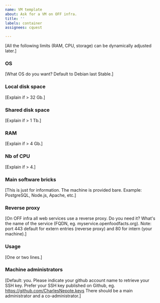 ```yaml
---
name: VM template
about: Ask for a VM on OFF infra.
title: ''
labels: container
assignees: cquest

---
```


[All the following limits (RAM, CPU, storage) can be dynamically adjusted later.]

### OS
[What OS do you want? Default to Debian last Stable.]

### Local disk space
[Explain if > 32 Gb.]

### Shared disk space
[Explain if > 1 Tb.]

### RAM
[Explain if > 4 Gb.]

### Nb of CPU
[Explain if > 4.]

### Main software bricks
[This is just for information. The machine is provided bare. Example: PostgreSQL, Node.js, Apache, etc.]

### Reverse proxy
[On OFF infra all web services use a reverse proxy. Do you need it? What's the name of the service (FQDN, eg. myservice.openfoodfacts.org). Note: port 443 default for extern entries (reverse proxy) and 80 for intern (your machine).]

### Usage
[One or two lines.]

### Machine administrators
[Default: you. Please indicate your github account name to retrieve your SSH key. Prefer your SSH key published on Github, eg. https://github.com/CharlesNepote.keys 
There should be a main administrator and a co-administrator.]
